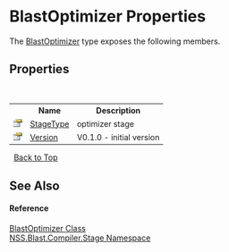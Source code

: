 # BlastOptimizer Properties
 

The <a href="a5f85e36-cfea-439a-aec7-821e010e98c0">BlastOptimizer</a> type exposes the following members.


## Properties
&nbsp;<table><tr><th></th><th>Name</th><th>Description</th></tr><tr><td>![Public property](media/pubproperty.gif "Public property")</td><td><a href="43de78c6-1101-ba49-d286-c765229308af">StageType</a></td><td>
optimizer stage</td></tr><tr><td>![Public property](media/pubproperty.gif "Public property")</td><td><a href="431ad517-e4e1-b94a-d8a9-1748b1bf06bf">Version</a></td><td>
V0.1.0 - initial version</td></tr></table>&nbsp;
<a href="#blastoptimizer-properties">Back to Top</a>

## See Also


#### Reference
<a href="a5f85e36-cfea-439a-aec7-821e010e98c0">BlastOptimizer Class</a><br /><a href="f44e629d-16ad-ce78-c6d1-bb239589698b">NSS.Blast.Compiler.Stage Namespace</a><br />